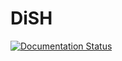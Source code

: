 # DiSH
[![Documentation Status](https://readthedocs.org/projects/melody-dish/badge/?version=latest)](https://melody-dish.readthedocs.io/en/latest/?badge=latest)
